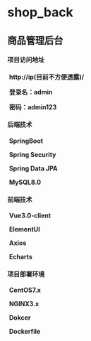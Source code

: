 # shop_back
## 商品管理后台

#### 项目访问地址

​	**http://ip(目前不方便透露)/**

​	**登录名：admin**

​	**密码：admin123**

#### 后端技术

​	**SpringBoot**

​	**Spring Security**

​	**Spring Data JPA**

​	**MySQL8.0**

#### 前端技术

​	**Vue3.0-client**

​	**ElementUI**

​	**Axios**

​	**Echarts**

#### 项目部署环境

​	**CentOS7.x**

​	**NGINX3.x**

​	**Dokcer**

​	**Dockerfile**

​	


